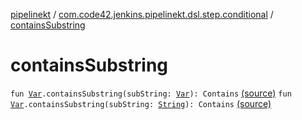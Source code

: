 [pipelinekt](../index.md) / [com.code42.jenkins.pipelinekt.dsl.step.conditional](index.md) / [containsSubstring](./contains-substring.md)

# containsSubstring

`fun `[`Var`](../com.code42.jenkins.pipelinekt.core.vars/-var/index.md)`.containsSubstring(subString: `[`Var`](../com.code42.jenkins.pipelinekt.core.vars/-var/index.md)`): Contains` [(source)](https://github.com/code42/pipelinekt/tree/master/dsl/src/main/kotlin/com/code42/jenkins/pipelinekt/dsl/step/conditional/StringComparisonDsl.kt#L7)
`fun `[`Var`](../com.code42.jenkins.pipelinekt.core.vars/-var/index.md)`.containsSubstring(subString: `[`String`](https://kotlinlang.org/api/latest/jvm/stdlib/kotlin/-string/index.html)`): Contains` [(source)](https://github.com/code42/pipelinekt/tree/master/dsl/src/main/kotlin/com/code42/jenkins/pipelinekt/dsl/step/conditional/StringComparisonDsl.kt#L10)
